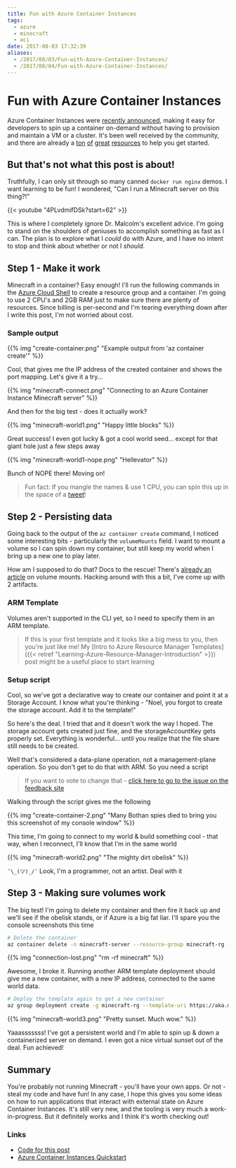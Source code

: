 ```yaml
---
title: Fun with Azure Container Instances
tags:
  - azure
  - minecraft
  - aci
date: 2017-08-03 17:32:39
aliases:
  - /2017/08/03/Fun-with-Azure-Container-Instances/
  - /2017/08/04/Fun-with-Azure-Container-Instances/
---
```

# Fun with Azure Container Instances

Azure Container Instances were [recently announced](https://azure.microsoft.com/en-us/blog/announcing-azure-container-instances/), making it easy for developers to spin up a container on-demand without having to provision and maintain a VM or a cluster.  It's been well received by the community, and there are already a [ton](https://docs.microsoft.com/en-us/azure/container-instances/container-instances-quickstart) [of](https://channel9.msdn.com/Shows/Tuesdays-With-Corey/Tuesdays-with-Corey-Azure-Container-Instances) [great](https://channel9.msdn.com/Shows/Azure-Friday/Using-Kubernetes-with-Azure-Container-Instances) [resources](https://channel9.msdn.com/Shows/Azure-Friday/Azure-Container-Instances) to help you get started.

## But that's not what this post is about!

Truthfully, I can only sit through so many canned `docker run nginx` demos. I want learning to be fun! I wondered, "Can I run a Minecraft server on this thing?!"

{{< youtube "4PLvdmifDSk?start=62" >}}

This is where I completely ignore Dr. Malcolm's excellent advice. I'm going to stand on the shoulders of geniuses to accomplish something as fast as I can. The plan is to explore what I *could* do with Azure, and I have no intent to stop and think about whether or not I *should*.

## Step 1 - Make it work

Minecraft in a container? Easy enough! I'll run the following commands in the [Azure Cloud Shell](https://docs.microsoft.com/en-us/azure/cloud-shell/overview) to create a resource group and a container. I'm going to use 2 CPU's and 2GB RAM just to make sure there are plenty of resources. Since billing is per-second and I'm tearing everything down after I write this post, I'm not worried about cost.

<script src="https://gist.github.com/noelbundick/9fa6e53a300e98e3af36d2a6ceea7f62.js?file=aci-minecraft.sh"></script>

### Sample output

{{% img "create-container.png" "Example output from 'az container create'" %}}

Cool, that gives me the IP address of the created container and shows the port mapping. Let's give it a try...

{{% img "minecraft-connect.png" "Connecting to an Azure Container Instance Minecraft server" %}}

And then for the big test - does it actually work?

{{% img "minecraft-world1.png" "Happy little blocks" %}}

Great success! I even got lucky & got a cool world seed... except for that giant hole just a few steps away

{{% img "minecraft-world1-nope.png" "Hellevator" %}}

Bunch of NOPE there! Moving on!

> Fun fact: If you mangle the names & use 1 CPU, you can spin this up in the space of a [tweet](https://twitter.com/acanthamoeba/status/890253868835102720)!

## Step 2 - Persisting data

Going back to the output of the `az container create` command, I noticed some interesting bits - particularly the `volumeMounts` field. I want to mount a volume so I can spin down my container, but still keep my world when I bring up a new one to play later.

How am I supposed to do that? Docs to the rescue! There's [already an article](https://docs.microsoft.com/en-us/azure/container-instances/container-instances-mounting-azure-files-volume) on volume mounts. Hacking around with this a bit, I've come up with 2 artifacts.

### ARM Template

Volumes aren't supported in the CLI yet, so I need to specify them in an ARM template.

<script src="https://gist.github.com/noelbundick/9fa6e53a300e98e3af36d2a6ceea7f62.js?file=template.json"></script>

> If this is your first template and it looks like a big mess to you, then you're just like me! My [Intro to Azure Resource Manager Templates]({{< relref "Learning-Azure-Resource-Manager-Introduction" >}}) post might be a useful place to start learning

### Setup script

Cool, so we've got a declarative way to create our container and point it at a Storage Account. I know what you're thinking - "Noel, you forgot to create the storage account. Add it to the template!"

So here's the deal. I tried that and it doesn't work the way I hoped. The storage account gets created just fine, and the storageAccountKey gets properly set. Everything is wonderful... until you realize that the file share still needs to be created.

Well that's considered a data-plane operation, not a management-plane operation. So you don't get to do that with ARM. So you need a script

> If you want to vote to change that - [click here to go to the issue on the feedback site](https://feedback.azure.com/forums/281804-azure-resource-manager/suggestions/9306108-let-me-define-preconfigured-blob-containers-table)

<script src="https://gist.github.com/noelbundick/9fa6e53a300e98e3af36d2a6ceea7f62.js?file=aci-minecraft-volume.sh"></script>

Walking through the script gives me the following

{{% img "create-container-2.png" "Many Bothan spies died to bring you this screenshot of my console window" %}}

This time, I'm going to connect to my world & build something cool - that way, when I reconnect, I'll know that I'm in the same world

{{% img "minecraft-world2.png" "The mighty dirt obelisk" %}}

`¯\_(ツ)_/¯` Look, I'm a programmer, not an artist. Deal with it 

## Step 3 - Making sure volumes work

The big test! I'm going to delete my container and then fire it back up and we'll see if the obelisk stands, or if Azure is a big fat liar. I'll spare you the console screenshots this time

```bash
# Delete the container
az container delete -n minecraft-server --resource-group minecraft-rg -y
```

{{% img "connection-lost.png" "rm -rf minecraft" %}}

Awesome, I broke it. Running another ARM template deployment should give me a new container, with a new IP address, connected to the same world data.

```bash
# Deploy the template again to get a new container
az group deployment create -g minecraft-rg --template-uri https://aka.ms/aci-mcserver-template
```

{{% img "minecraft-world3.png" "Pretty sunset. Much wow." %}}

Yaaasssssss! I've got a persistent world and I'm able to spin up & down a containerized server on demand. I even got a nice virtual sunset out of the deal. Fun achieved!

## Summary

You're probably not running Minecraft - you'll have your own apps. Or not - steal my code and have fun!  In any case, I hope this gives you some ideas on how to run applications that interact with external state on Azure Container Instances. It's still very new, and the tooling is very much a work-in-progress. But it definitely works and I think it's worth checking out!

### Links
* [Code for this post](https://gist.github.com/noelbundick/9fa6e53a300e98e3af36d2a6ceea7f62)
* [Azure Container Instances Quickstart](https://docs.microsoft.com/en-us/azure/container-instances/container-instances-quickstart)
